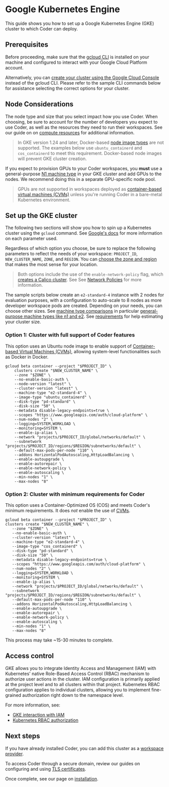 # Google Kubernetes Engine

This guide shows you how to set up a Google Kubernetes Engine (GKE) cluster to
which Coder can deploy.

## Prerequisites

Before proceeding, make sure that the
[gcloud CLI](https://cloud.google.com/sdk/docs/quickstarts) is installed on your
machine and configured to interact with your Google Cloud Platform account.

Alternatively, you can
[create your cluster using the Google Cloud Console](https://cloud.google.com/kubernetes-engine/docs/how-to/creating-a-zonal-cluster#creating-a-cluster)
instead of the gcloud CLI. Please refer to the sample CLI commands below for
assistance selecting the correct options for your cluster.

## Node Considerations

The node type and size that you select impact how you use Coder. When choosing,
be sure to account for the number of developers you expect to use Coder, as well
as the resources they need to run their workspaces. See our guide on on
[compute resources](../../guides/admin/resources.md) for additional information.

> In GKE version 1.24 and later, Docker-based
> [node image types](https://cloud.google.com/kubernetes-engine/docs/concepts/node-images)
> are not supported. The examples below use `ubuntu_containerd` and
> `cos_containerd` to meet this requirement. Docker-based node images will
> prevent GKE cluster creation.

If you expect to provision GPUs to your Coder workspaces, you **must** use a
general-purpose
[N1 machine type](https://cloud.google.com/compute/docs/machine-types#gpus) in
your GKE cluster and add GPUs to the nodes. We recommend doing this in a
separate GPU-specific node pool.

> GPUs are not supported in workspaces deployed as
> [container-based virtual machines (CVMs)](../../workspaces/cvms.md) unless
> you're running Coder in a bare-metal Kubernetes environment.

## Set up the GKE cluster

The following two sections will show you how to spin up a Kubernetes cluster
using the `gcloud` command. See
[Google's docs](https://cloud.google.com/sdk/gcloud/reference/beta/container/clusters/create)
for more information on each parameter used.

Regardless of which option you choose, be sure to replace the following
parameters to reflect the needs of your workspace: `PROJECT_ID`,
`NEW_CLUSTER_NAME`, `ZONE`, and `REGION`. You can
[choose the zone and region](https://cloud.google.com/compute/docs/regions-zones#choosing_a_region_and_zone)
that makes the most sense for your location.

> Both options include the use of the `enable-network-policy` flag, which
> [creates a Calico cluster](https://kubernetes.io/docs/tasks/administer-cluster/network-policy-provider/calico-network-policy/).
> See See [Network Policies](../requirements.md#network-policies) for more
> information.

The sample scripts below create an `e2-standard-4` instance with 2 nodes for
evaluation purposes, with a configuration to auto-scale to 8 nodes as more
developer workspace pods are created. Depending on your needs, you can choose
other sizes. See
[machine type comparisons](https://cloud.google.com/compute/docs/machine-types#machine_type_comparison)
in particular
[general-purpose machine types like n1 and e2](https://cloud.google.com/compute/docs/general-purpose-machines).
See [requirements](../requirements.md) for help estimating your cluster size.

### Option 1: Cluster with full support of Coder features

This option uses an Ubuntu node image to enable support of
[Container-based Virtual Machines (CVMs)](../../admin/workspace-management/cvms.md),
allowing system-level functionalities such as Docker in Docker.

```console
gcloud beta container --project "$PROJECT_ID" \
    clusters create "$NEW_CLUSTER_NAME" \
    --zone "$ZONE" \
    --no-enable-basic-auth \
    --node-version "latest" \
    --cluster-version "latest" \
    --machine-type "e2-standard-4" \
    --image-type "ubuntu_containerd" \
    --disk-type "pd-standard" \
    --disk-size "50" \
    --metadata disable-legacy-endpoints=true \
    --scopes "https://www.googleapis.com/auth/cloud-platform" \
    --num-nodes "2" \
    --logging=SYSTEM,WORKLOAD \
    --monitoring=SYSTEM \
    --enable-ip-alias \
    --network "projects/$PROJECT_ID/global/networks/default" \
    --subnetwork "projects/$PROJECT_ID/regions/$REGION/subnetworks/default" \
    --default-max-pods-per-node "110" \
    --addons HorizontalPodAutoscaling,HttpLoadBalancing \
    --enable-autoupgrade \
    --enable-autorepair \
    --enable-network-policy \
    --enable-autoscaling \
    --min-nodes "1" \
    --max-nodes "8"
```

### Option 2: Cluster with minimum requirements for Coder

This option uses a Container-Optimized OS (COS) and meets Coder's minimum
requirements. It does _not_ enable the use of
[CVMs](../../admin/workspace-management/cvms.md).

```console
gcloud beta container --project "$PROJECT_ID" \
clusters create "$NEW_CLUSTER_NAME" \
   --zone "$ZONE" \
   --no-enable-basic-auth \
   --cluster-version "latest" \
   --machine-type "e2-standard-4" \
   --image-type "cos_containerd" \
   --disk-type "pd-standard" \
   --disk-size "50" \
   --metadata disable-legacy-endpoints=true \
   --scopes "https://www.googleapis.com/auth/cloud-platform" \
   --num-nodes "2" \
   --logging=SYSTEM,WORKLOAD \
   --monitoring=SYSTEM \
   --enable-ip-alias \
   --network "projects/$PROJECT_ID/global/networks/default" \
   --subnetwork "projects/$PROJECT_ID/regions/$REGION/subnetworks/default" \
   --default-max-pods-per-node "110" \
   --addons HorizontalPodAutoscaling,HttpLoadBalancing \
   --enable-autoupgrade \
   --enable-autorepair \
   --enable-network-policy \
   --enable-autoscaling \
   --min-nodes "1" \
   --max-nodes "8"
```

This process may take ~15-30 minutes to complete.

## Access control

GKE allows you to integrate Identity Access and Management (IAM) with
Kubernetes' native Role-Based Access Control (RBAC) mechanism to authorize user
actions in the cluster. IAM configuration is primarily applied at the project
level and to all clusters within that project. Kubernetes RBAC configuration
applies to individual clusters, allowing you to implement fine-grained
authorization right down to the namespace level.

For more information, see:

- [GKE interaction with IAM](https://cloud.google.com/kubernetes-engine/docs/how-to/role-based-access-control#iam-interaction)
- [Kubernetes RBAC authorization](https://kubernetes.io/docs/reference/access-authn-authz/rbac/)

## Next steps

If you have already installed Coder, you can add this cluster as a
[workspace provider](../../admin/workspace-providers/deployment/index.md).

To access Coder through a secure domain, review our guides on configuring and
using [TLS certificates](../../guides/tls-certificates/index.md).

Once complete, see our page on [installation](../installation.md).
